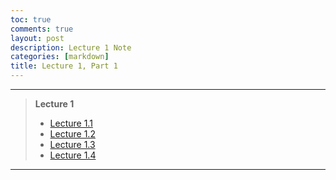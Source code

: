```yaml
---
toc: true
comments: true
layout: post
description: Lecture 1 Note
categories: [markdown]
title: Lecture 1, Part 1
---
```


---
> **Lecture 1**
> 
> - [Lecture 1.1]()
> - [Lecture 1.2]()
> - [Lecture 1.3]()
> - [Lecture 1.4]()
> 

---
